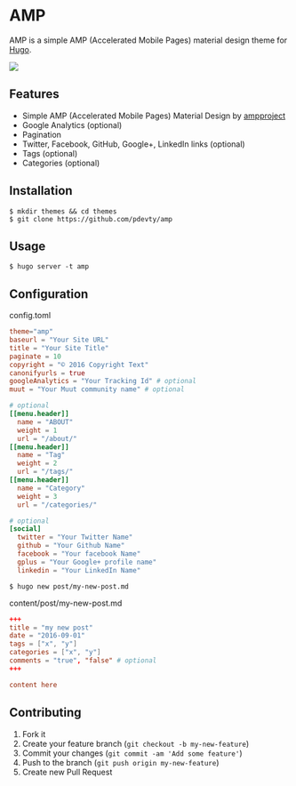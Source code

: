 # AMP

AMP is a simple AMP (Accelerated Mobile Pages) material design theme for [Hugo](http://gohugo.io/).

![](https://github.com/pdevty/amp/blob/master/images/tn.png)

## Features

- Simple AMP (Accelerated Mobile Pages) Material Design by [ampproject](https://www.ampproject.org/)
- Google Analytics (optional)
- Pagination
- Twitter, Facebook, GitHub, Google+, LinkedIn links (optional)
- Tags (optional)
- Categories (optional)

## Installation

```shell
$ mkdir themes && cd themes
$ git clone https://github.com/pdevty/amp
```

## Usage

```shell
$ hugo server -t amp 
```

## Configuration

config.toml

```toml
theme="amp"
baseurl = "Your Site URL"
title = "Your Site Title"
paginate = 10
copyright = "© 2016 Copyright Text"
canonifyurls = true
googleAnalytics = "Your Tracking Id" # optional
muut = "Your Muut community name" # optional

# optional
[[menu.header]]
  name = "ABOUT"
  weight = 1
  url = "/about/"
[[menu.header]]
  name = "Tag"
  weight = 2
  url = "/tags/"
[[menu.header]]
  name = "Category"
  weight = 3
  url = "/categories/"

# optional
[social]
  twitter = "Your Twitter Name"
  github = "Your Github Name"
  facebook = "Your facebook Name"
  gplus = "Your Google+ profile name"
  linkedin = "Your LinkedIn Name"
```

```shell
$ hugo new post/my-new-post.md
```

content/post/my-new-post.md

```toml
+++
title = "my new post"
date = "2016-09-01"
tags = ["x", "y"]
categories = ["x", "y"]
comments = "true", "false" # optional
+++

content here
```

## Contributing

1. Fork it
2. Create your feature branch (`git checkout -b my-new-feature`)
3. Commit your changes (`git commit -am 'Add some feature'`)
4. Push to the branch (`git push origin my-new-feature`)
5. Create new Pull Request
